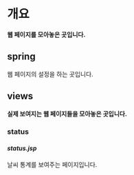 # 개요
**웹 페이지를 모아놓은 곳입니다.**

## spring
웹 페이지의 설정을 하는 곳입니다.

## views
**실제 보여지는 웹 페이지들을 모아놓은 곳입니다.**

### status
#### *status.jsp*
날씨 통계를 보여주는 페이지입니다.
